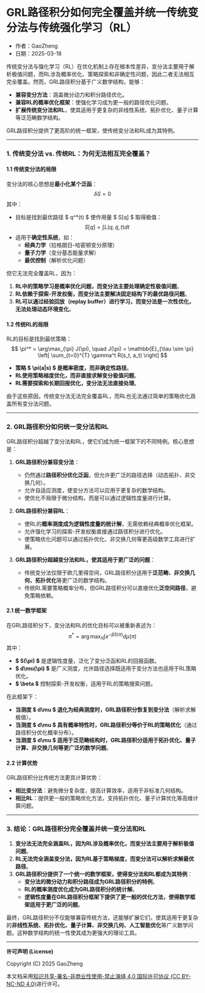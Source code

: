 # **GRL路径积分如何完全覆盖并统一传统变分法与传统强化学习（RL）**

- 作者：GaoZheng
- 日期：2025-03-18

传统变分法与强化学习（RL）在优化机制上存在根本性差异，变分法主要用于解析极值问题，而RL涉及概率优化、策略探索和非确定性问题，因此二者无法相互完全覆盖。然而，GRL路径积分基于广义数学结构，能够：
- **兼容变分方法**：涵盖微分动力和积分路径优化。
- **兼容RL的概率优化框架**：使强化学习成为更一般的路径优化问题。
- **扩展传统变分法和RL**，使其适用于更复杂的非线性系统、拓扑优化、量子计算等泛范畴数学结构。

GRL路径积分提供了更高阶的统一框架，使传统变分法和RL成为其特例。

---

### **1. 传统变分法 vs. 传统RL：为何无法相互完全覆盖？**

#### **1.1 传统变分法的局限**
变分法的核心思想是**最小化某个泛函**：
$$
\delta S = 0
$$
其中：
- 目标是找到最优路径 $ q^*(t) $ 使作用量 $ S[q] $ 取得极值：
  $$
  S[q] = \int L(q, \dot{q}, t) dt
  $$
- 适用于**确定性系统**，如：
  - **经典力学**（拉格朗日-哈密顿变分原理）
  - **量子力学**（变分基态能量求解）
  - **最优控制**（解析优化问题）

但它无法完全覆盖RL，因为：
1. **RL中的策略学习是概率优化问题，而变分法主要处理确定性极值问题**。  
2. **RL依赖于探索-开发权衡，而变分法主要解决固定结构下的最优路径问题**。  
3. **RL可以通过经验回放（replay buffer）进行学习，而变分法是一次性优化，无法处理动态环境变化**。  

#### **1.2 传统RL的局限**
RL的目标是找到最优策略：
$$
\pi^* = \arg\max_{\pi} J(\pi), \quad J(\pi) = \mathbb{E}_{\tau \sim \pi} \left[ \sum_{t=0}^{T} \gamma^t R(s_t, a_t) \right]
$$
- **策略 $ \pi(a|s) $ 是概率密度，而非确定性路径**。  
- **RL使用策略梯度优化，而非直接求解变分极值问题**。  
- **RL需要探索和长期回报优化，变分法无法直接处理**。  

由于这些原因，传统变分法无法完全覆盖RL，而RL也无法通过简单的策略优化涵盖所有变分法问题。

---

### **2. GRL路径积分如何统一变分法和RL**
GRL路径积分超越了变分法和RL，使它们成为统一框架下的不同特例。核心思想是：
1. **GRL路径积分兼容变分法**：
   - 仍然通过**路径积分优化泛函**，但允许更广泛的路径选择（动态拓扑、非交换几何）。
   - 允许自适应测度，使变分方法可以应用于更复杂的数学结构。
   - 使优化不局限于微分结构，而是可以通过逻辑性度量进行计算。

2. **GRL路径积分兼容RL**：
   - 使RL的**概率测度成为逻辑性度量的统计解**，无需依赖经典概率优化框架。
   - 允许强化学习的探索-开发权衡直接通过路径积分进行优化。
   - 使策略优化问题可以通过拓扑优化、非交换几何等更高级数学工具进行扩展。

3. **GRL路径积分超越变分法和RL，使其适用于更广泛的问题**：
   - 传统变分法仅限于欧几里得空间，GRL路径积分适用于**泛范畴、非交换几何、拓扑优化**等更广泛的数学结构。
   - 传统RL需要策略概率分布，但GRL路径积分可以直接优化**泛空间路径**，避免策略依赖。

#### **2.1 统一数学框架**
在GRL路径积分下，变分法和RL的优化目标可以被重新表述为：
$$
\pi^* = \arg\max_{\pi} \int e^{-\beta S(\pi)} d\mu(\pi)
$$
其中：
- **$ S(\pi) $** 是逻辑性度量，泛化了变分泛函和RL的回报函数。  
- **$ d\mu(\pi) $** 是广义测度，允许路径选择既适用于变分方法也适用于RL策略优化。  
- **$ \beta $** 控制探索-开发权衡，适用于RL的策略搜索问题。  

在此框架下：
- **当测度 $ d\mu $ 退化为经典测度时，GRL路径积分恢复到变分法**（解析求解极值）。  
- **当测度 $ d\mu $ 具有概率特性时，GRL路径积分等价于RL的策略优化**（通过路径积分优化概率分布）。  
- **当测度 $ d\mu $ 适用于泛范畴结构时，GRL路径积分适用于拓扑优化、量子计算、非交换几何等更广泛的数学问题**。  

#### **2.2 计算优势**
GRL路径积分比传统方法更具计算优势：
- **相比变分法**：避免微分复杂度，提高计算效率，适用于非标准几何结构。  
- **相比RL**：提供更一般的策略优化方法，支持拓扑优化、量子计算优化等高维计算问题。  

---

### **3. 结论：GRL路径积分完全覆盖并统一变分法和RL**
1. **变分法无法完全涵盖RL，因为RL涉及概率优化，而变分法主要用于解析极值问题**。  
2. **RL无法完全涵盖变分法，因为RL基于策略梯度，而变分法可以解析求解最优路径**。  
3. **GRL路径积分提供了一个统一的数学框架，使得变分法和RL都成为其特例**：
   - **变分法的微分动力和积分路径成为GRL路径积分的特例**。  
   - **RL的概率测度优化成为GRL路径积分的统计解**。  
   - **逻辑性度量在GRL路径积分框架下提供了更一般的优化方法，使得数学框架适用于更广泛的问题**。  

最终，GRL路径积分不仅能够兼容传统方法，还能够扩展它们，使其适用于更复杂的**非线性系统、拓扑优化、量子计算、非交换几何、人工智能优化**等广义数学问题。这种数学结构的统一性使其成为更强大的理论工具。

---

**许可声明 (License)**

Copyright (C) 2025 GaoZheng 

本文档采用[知识共享-署名-非商业性使用-禁止演绎 4.0 国际许可协议 (CC BY-NC-ND 4.0)](https://creativecommons.org/licenses/by-nc-nd/4.0/deed.zh-Hans)进行许可。

